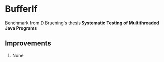 # BufferIf
Benchmark from D Bruening's thesis **Systematic Testing of Multithreaded Java Programs**

## Improvements
1. None 
